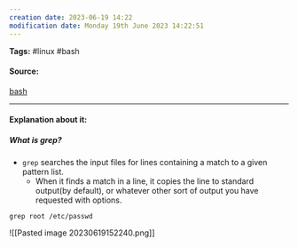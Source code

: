 ```yaml
---
creation date: 2023-06-19 14:22
modification date: Monday 19th June 2023 14:22:51
---
```


**Tags:** #linux #bash

#### Source:
[bash](https://tldp.org/LDP/Bash-Beginners-Guide/html/sect_04_02.html)

--------------------------------------

#### Explanation about it:


##### What is grep?

* `grep` searches the input files for lines containing a match to a given pattern list.
	* When it finds a match in a line, it copies the line to standard output(by default), or whatever other sort of output you have requested with options.

```
grep root /etc/passwd
```

![[Pasted image 20230619152240.png]]

